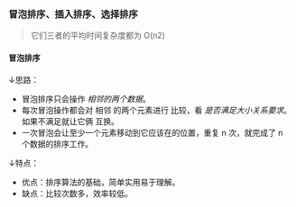 ### 冒泡排序、插入排序、选择排序

> 它们三者的平均时间复杂度都为 O(n2)

#### 冒泡排序

↓思路：

- 冒泡排序只会操作 *相邻的两个数据*。
- 每次冒泡操作都会对 相邻 的两个元素进行 比较，看 *是否满足大小关系要求*。如果不满足就让它俩 互换。
- 一次冒泡会让至少一个元素移动到它应该在的位置，重复 n 次，就完成了 n 个数据的排序工作。

↓特点：

- 优点：排序算法的基础，简单实用易于理解。
- 缺点：比较次数多，效率较低。

